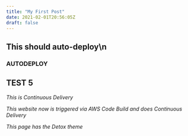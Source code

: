 ```yaml
---
title: "My First Post"
date: 2021-02-01T20:56:05Z
draft: false
---
```


## This should auto-deploy\n

### AUTODEPLOY

## TEST 5

*This is Continuous Delivery*

*This website now is triggered via AWS Code Build and does Continuous Delivery*

*This page has the Detox theme*